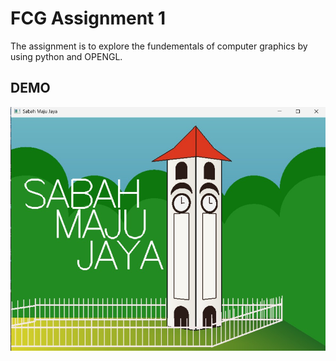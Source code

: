 # FCG Assignment 1

The assignment is to explore the fundementals of computer graphics by using python and OPENGL.

## DEMO

<p align="center">
  <img src="Demo.jpg" alt="animated" />
</p>
